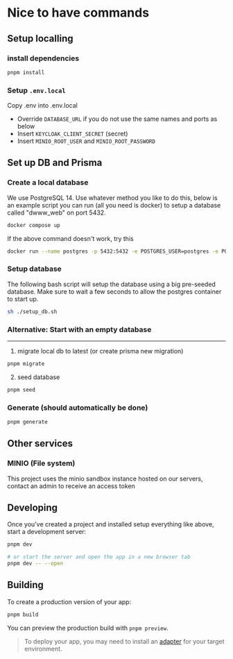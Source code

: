 # Nice to have commands

## Setup localling

### install dependencies

```sh
pnpm install
```

### Setup `.env.local`

Copy .env into .env.local

- Override `DATABASE_URL` if you do not use the same names and ports as below
- Insert `KEYCLOAK_CLIENT_SECRET` (secret)
- Insert `MINIO_ROOT_USER` and `MINIO_ROOT_PASSWORD`

## Set up DB and Prisma

### Create a local database

We use PostgreSQL 14. Use whatever method you like to do this, below is an example script you can run (all you need is docker) to setup a database called "dwww_web" on port 5432.

```bash
docker compose up
```

If the above command doesn't work, try this

```bash
docker run --name postgres -p 5432:5432 -e POSTGRES_USER=postgres -e POSTGRES_PASSWORD=postgres -e POSTGRES_DB=dwww_web -d postgres:14-alpine
```

### Setup database

The following bash script will setup the database using a big pre-seeded database. Make sure to wait a few seconds to allow the postgres container to start up.

```sh
sh ./setup_db.sh
```

### Alternative: Start with an empty database

---

1. migrate local db to latest (or create prisma new migration)

```sh
pnpm migrate
```

2. seed database

```sh
pnpm seed
```

### Generate (should automatically be done)

```sh
pnpm generate
```

## Other services

### MINIO (File system)

This project uses the minio sandbox instance hosted on our servers, contact an admin to receive an access token

## Developing

Once you've created a project and installed setup everything like above, start a development server:

```bash
pnpm dev

# or start the server and open the app in a new browser tab
pnpm dev -- --open
```

## Building

To create a production version of your app:

```bash
pnpm build
```

You can preview the production build with `pnpm preview`.

> To deploy your app, you may need to install an [adapter](https://kit.svelte.dev/docs/adapters) for your target environment.
